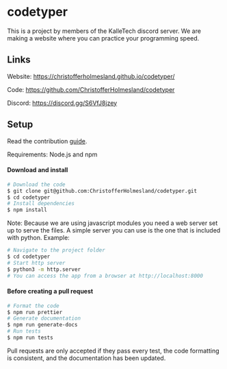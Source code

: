 # codetyper
This is a project by members of the KalleTech discord server. We are making a website where you can practice your programming speed.

## Links
Website: https://christofferholmesland.github.io/codetyper/

Code: https://github.com/ChristofferHolmesland/codetyper

Discord: https://discord.gg/S6VfJ8jzey

## Setup

Read the contribution [guide](./CONTRIBUTING.md).

Requirements: Node.js and npm

#### Download and install
```bash
# Download the code
$ git clone git@github.com:ChristofferHolmesland/codetyper.git
$ cd codetyper
# Install dependencies
$ npm install
```

Note: Because we are using javascript modules you need a web server set up to serve the files. A simple server you can use is the one that is included with python. Example:
```bash
# Navigate to the project folder
$ cd codetyper
# Start http server
$ python3 -m http.server
# You can access the app from a browser at http://localhost:8000
```

#### Before creating a pull request
```bash
# Format the code
$ npm run prettier
# Generate documentation
$ npm run generate-docs
# Run tests
$ npm run tests
```

Pull requests are only accepted if they pass every test, the code formatting is consistent, and the documentation has been updated.